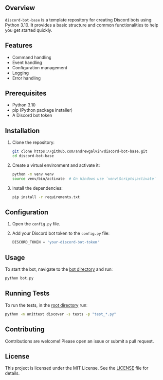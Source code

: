 ## Overview

`discord-bot-base` is a template repository for creating Discord bots using Python 3.10. It provides a basic structure and common functionalities to help you get started quickly.

## Features

- Command handling
- Event handling
- Configuration management
- Logging
- Error handling

## Prerequisites

- Python 3.10
- pip (Python package installer)
- A Discord bot token

## Installation

1. Clone the repository:

   ```sh
   git clone https://github.com/andrewgalvin/discord-bot-base.git
   cd discord-bot-base
   ```

2. Create a virtual environment and activate it:

   ```sh
   python -m venv venv
   source venv/bin/activate  # On Windows use `venv\Scripts\activate`
   ```

3. Install the dependencies:
   ```sh
   pip install -r requirements.txt
   ```

## Configuration

1. Open the `config.py` file.

2. Add your Discord bot token to the `config.py` file:
   ```python
   DISCORD_TOKEN = 'your-discord-bot-token'
   ```

## Usage

To start the bot, navigate to the [bot directory](./bot/) and run:

```sh
python bot.py
```

## Running Tests

To run the tests, in the [root directory](.) run:

```sh
python -m unittest discover -s tests -p "test_*.py"
```

## Contributing

Contributions are welcome! Please open an issue or submit a pull request.

## License

This project is licensed under the MIT License. See the [LICENSE](LICENSE) file for details.

